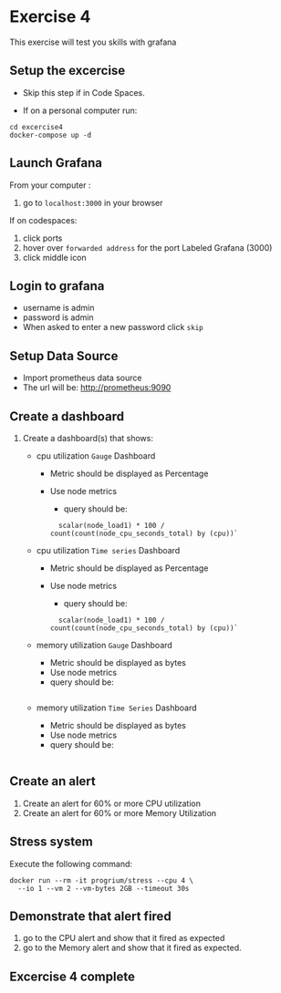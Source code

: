 # Exercise 4

This exercise will test you skills with grafana

## Setup the excercise

- Skip this step if in Code Spaces.

- If on a personal computer run:

```shell
cd excercise4
docker-compose up -d
```

## Launch Grafana

From your computer :

1. go to `localhost:3000` in your browser

If on codespaces:

1. click ports
1. hover over `forwarded address` for the port Labeled Grafana (3000)
1. click middle icon

## Login to grafana

- username is admin
- password is admin
- When asked to enter a new password click `skip`

## Setup Data Source

- Import prometheus data source
- The url will be: <http://prometheus:9090>

## Create a dashboard

1. Create a dashboard(s) that shows:
    - cpu utilization `Gauge` Dashboard
      - Metric should be displayed as Percentage
      - Use node metrics
        - query should be:

        ```shell
          scalar(node_load1) * 100 / count(count(node_cpu_seconds_total) by (cpu))`
        ```

    - cpu utilization `Time series` Dashboard
      - Metric should be displayed as Percentage
      - Use node metrics
        - query should be:

        ```shell
          scalar(node_load1) * 100 / count(count(node_cpu_seconds_total) by (cpu))`
        ```

    - memory utilization `Gauge` Dashboard
      - Metric should be displayed as bytes
      - Use node metrics
       - query should be:

      ```shell
      ```

    - memory utilization `Time Series` Dashboard
      - Metric should be displayed as bytes
      - Use node metrics
      - query should be:

      ```shell
      ```

## Create an alert

1. Create an alert for 60% or more CPU utilization
1. Create an alert for 60% or more Memory Utilization

## Stress system

Execute the following command:

```shell
docker run --rm -it progrium/stress --cpu 4 \
  --io 1 --vm 2 --vm-bytes 2GB --timeout 30s
```

## Demonstrate that alert fired

1. go to the CPU alert and show that it fired as expected
1. go to the Memory alert and show that it fired as expected.

## Excercise 4 complete

